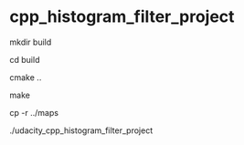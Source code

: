 # cpp_histogram_filter_project

mkdir build

cd build

cmake ..

make

cp -r ../maps

./udacity_cpp_histogram_filter_project
